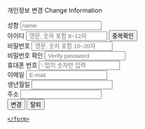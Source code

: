 <!DOCTYPE html>
<html lang="en">
<head>
    <meta charset="UTF-8">
    <meta http-equiv="X-UA-Compatible" content="IE=edge">
    <meta name="viewport" content="width=device-width, initial-scale=1.0">
    <title>FaLcon_Change your Info</title>
    <link rel="stylesheet" href="FixPersonalinfo.css">
    <link rel="stylesheet" href="http://code.jquery.com/ui/1.13.1/themes/base/jquery-ui.css">
    <script src="https://code.jquery.com/jquery-3.6.0.js"></script>
    <script src="https://code.jquery.com/ui/1.13.1/jquery-ui.js"></script>
    <script>
        $( function() {
            $( "#datepicker" ).datepicker();
        } );
    </script>
</head>
<body>
    <form action="#" method="post">
    <div class="join">
        <div class="join_form">
            <p>
                <span class="title1">개인정보 변경</span>
                <span class="title2">Change Information</span>
            </p>
            <div>       <!--성함은 디비에서 가져오기-->
                <label for="name">성함</label>
                <input type="text" id="name" class="name" name="Customer_id" placeholder="name"/>
            </div>
            <div>       <!--아이디도 디비에서 가져오기-->
                <label for="id">아이디 </label>
                <input type="text" id="id" class="id" name="#" placeholder=" 영문, 숫자 포함 8~12자" maxlength="12" minlength="8"/>
                <input type="submit" value="중복확인" class="verBtn">
            </div>
            <div>
                <label for="pw">비밀번호 </label>
                <input type="password" id="pw" class="pw" placeholder=" 영문, 숫자 포함 10~20자" name="#" maxlength="20" minlength="10"/><br/>
                <label for="ver_pw">비밀번호 확인 </label>
                <input type="password" id="ver_pw" class="ver_pw" placeholder=" Verify password"/>
            </div>
            <div>
                <label>휴대폰 번호 </label>
                <input type="text" class="phnumber" name="Customer_Phone" maxlength="12" placeholder="'-'없이 숫자만 입력" />
            </div>
            <div>
                <label for="email">이메일 </label>
                <input type="email" id="email" name="Customer_mail" placeholder=" E-mail"/>
            </div>
            <div>
                <label for="datepicker">생년월일</label>
                <input type="text" id="datepicker" name="Customer_birth">
            </div>
            <div>
                <label for="" name="Customer_address">주소</label>
                <input />       <!--주소 api가져오기~~~-->
            </div>
            <span><input type="submit" class="fixBtn" value="변경"></span>
            <span><input type="submit" class="fixBtn" value="탈퇴"><a href="#"></span>
                <!--탈퇴버튼 누르면 DB에서 정보삭제-->
        </div>
       
    </form>
</body>
</html>

